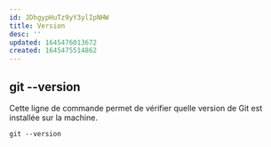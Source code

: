 ```yaml
---
id: JDhgypHuTz9yY3ylIpNHW
title: Version
desc: ''
updated: 1645476013672
created: 1645475514862
---
```


## git --version

Cette ligne de commande permet de vérifier quelle version de Git est installée sur la machine.

```shell
git --version
```
